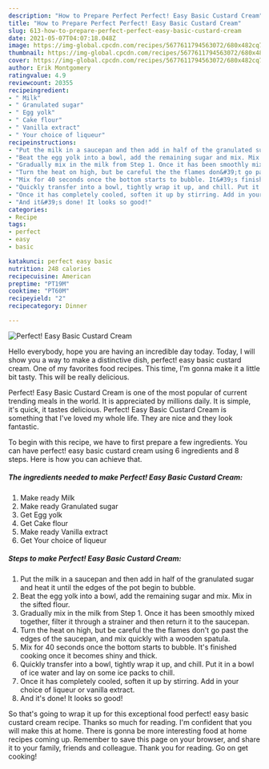 ```yaml
---
description: "How to Prepare Perfect Perfect! Easy Basic Custard Cream"
title: "How to Prepare Perfect Perfect! Easy Basic Custard Cream"
slug: 613-how-to-prepare-perfect-perfect-easy-basic-custard-cream
date: 2021-05-07T04:07:18.048Z
image: https://img-global.cpcdn.com/recipes/5677611794563072/680x482cq70/perfect-easy-basic-custard-cream-recipe-main-photo.jpg
thumbnail: https://img-global.cpcdn.com/recipes/5677611794563072/680x482cq70/perfect-easy-basic-custard-cream-recipe-main-photo.jpg
cover: https://img-global.cpcdn.com/recipes/5677611794563072/680x482cq70/perfect-easy-basic-custard-cream-recipe-main-photo.jpg
author: Erik Montgomery
ratingvalue: 4.9
reviewcount: 20355
recipeingredient:
- " Milk"
- " Granulated sugar"
- " Egg yolk"
- " Cake flour"
- " Vanilla extract"
- " Your choice of liqueur"
recipeinstructions:
- "Put the milk in a saucepan and then add in half of the granulated sugar and heat it until the edges of the pot begin to bubble."
- "Beat the egg yolk into a bowl, add the remaining sugar and mix. Mix in the sifted flour."
- "Gradually mix in the milk from Step 1. Once it has been smoothly mixed together, filter it through a strainer and then return it to the saucepan."
- "Turn the heat on high, but be careful the the flames don&#39;t go past the edges of the saucepan, and mix quickly with a wooden spatula."
- "Mix for 40 seconds once the bottom starts to bubble. It&#39;s finished cooking once it becomes shiny and thick."
- "Quickly transfer into a bowl, tightly wrap it up, and chill. Put it in a bowl of ice water and lay on some ice packs to chill."
- "Once it has completely cooled, soften it up by stirring. Add in your choice of liqueur or vanilla extract."
- "And it&#39;s done! It looks so good!"
categories:
- Recipe
tags:
- perfect
- easy
- basic

katakunci: perfect easy basic 
nutrition: 248 calories
recipecuisine: American
preptime: "PT19M"
cooktime: "PT60M"
recipeyield: "2"
recipecategory: Dinner

---
```



![Perfect! Easy Basic Custard Cream](https://img-global.cpcdn.com/recipes/5677611794563072/680x482cq70/perfect-easy-basic-custard-cream-recipe-main-photo.jpg)

Hello everybody, hope you are having an incredible day today. Today, I will show you a way to make a distinctive dish, perfect! easy basic custard cream. One of my favorites food recipes. This time, I'm gonna make it a little bit tasty. This will be really delicious.



Perfect! Easy Basic Custard Cream is one of the most popular of current trending meals in the world. It is appreciated by millions daily. It is simple, it's quick, it tastes delicious. Perfect! Easy Basic Custard Cream is something that I've loved my whole life. They are nice and they look fantastic.


To begin with this recipe, we have to first prepare a few ingredients. You can have perfect! easy basic custard cream using 6 ingredients and 8 steps. Here is how you can achieve that.

<!--inarticleads1-->

##### The ingredients needed to make Perfect! Easy Basic Custard Cream:

1. Make ready  Milk
1. Make ready  Granulated sugar
1. Get  Egg yolk
1. Get  Cake flour
1. Make ready  Vanilla extract
1. Get  Your choice of liqueur




<!--inarticleads2-->

##### Steps to make Perfect! Easy Basic Custard Cream:

1. Put the milk in a saucepan and then add in half of the granulated sugar and heat it until the edges of the pot begin to bubble.
1. Beat the egg yolk into a bowl, add the remaining sugar and mix. Mix in the sifted flour.
1. Gradually mix in the milk from Step 1. Once it has been smoothly mixed together, filter it through a strainer and then return it to the saucepan.
1. Turn the heat on high, but be careful the the flames don&#39;t go past the edges of the saucepan, and mix quickly with a wooden spatula.
1. Mix for 40 seconds once the bottom starts to bubble. It&#39;s finished cooking once it becomes shiny and thick.
1. Quickly transfer into a bowl, tightly wrap it up, and chill. Put it in a bowl of ice water and lay on some ice packs to chill.
1. Once it has completely cooled, soften it up by stirring. Add in your choice of liqueur or vanilla extract.
1. And it&#39;s done! It looks so good!




So that's going to wrap it up for this exceptional food perfect! easy basic custard cream recipe. Thanks so much for reading. I'm confident that you will make this at home. There is gonna be more interesting food at home recipes coming up. Remember to save this page on your browser, and share it to your family, friends and colleague. Thank you for reading. Go on get cooking!
